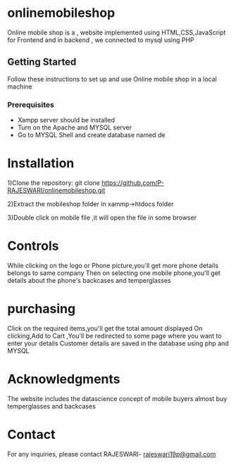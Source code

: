 # onlinemobileshop

Online mobile shop is a , website implemented using HTML,CSS,JavaScript for Frontend and in backend , we connected to mysql using PHP 

## Getting Started

Follow these instructions to set up and use Online mobile shop in a local machine

### Prerequisites

- Xampp server should be installed 
- Turn on the Apache and MYSQL server
- Go to MYSQL Shell and create database named de 

# Installation

1)Clone the repository:
git clone https://github.com/P-RAJESWARI/onlinemobileshop.git

2)Extract the mobileshop folder in xammp->htdocs folder

3)Double click on mobile file ,it will open the file in some browser

# Controls

While clicking on the logo or Phone picture,you'll get more phone details belongs to same company
Then on selecting one mobile phone,you'll get details about the phone's backcases and temperglasses

# purchasing

Click on the required items,you'll get the total amount displayed
On clicking,Add to Cart ,You'll be redirected to some page where you want to enter your details
Customer details are saved in the database using php and MYSQL

# Acknowledgments

The website includes the datascience concept of mobile buyers almost buy temperglasses and backcases

# Contact

For any inquiries, please contact RAJESWARI- rajeswari19p@gmail.com
